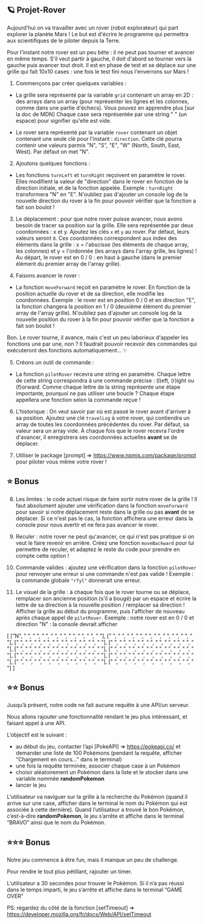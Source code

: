 ## 🪐 Projet-Rover

Aujourd'hui on va travailler avec un rover (robot explorateur) qui part explorer la planète Mars ! 
Le but est d'écrire le programme qui permettra aux scientifiques de le piloter depuis la Terre.

Pour l'instant notre rover est un peu bête : 
il ne peut pas tourner et avancer en même temps. S'il veut partir à gauche, 
il doit d'abord se tourner vers la gauche puis avancer tout droit. 
Il est en phase de test et se déplace sur une grille qui fait 10x10 cases : une fois le test fini nous l'enverrons sur Mars !

1) Commençons par créer quelques variables :

- La grille sera représenté par la variable `grid` contenant un array en 2D : 
des arrays dans un array (pour représenter les lignes et les colonnes, comme dans une partie d'échecs). 
Vous pouvez en apprendre plus [sur la doc de MDN]
Chaque case sera représentée par une string " " (un espace) pour signifier qu'elle est vide.

- Le rover sera représenté par la variable `rover` 
contenant un objet contenant une seule clé pour l'instant : `direction`. 
Cette clé pourra contenir une valeurs parmis "N", "S", "E", "W" (North, South, East, West). Par défaut on met "N".

2) Ajoutons quelques fonctions :

- Les fonctions `turnLeft` et `turnRight` reçoivent en paramètre le rover. 
Elles modifient la valeur de "direction" dans le rover en fonction de la direction initiale, 
et de la fonction appelée. Exemple : `turnRight` transformera "N" en "E". 
N'oubliez pas d'ajouter un console log de la nouvelle direction du rover à la fin 
pour pouvoir vérifier que la fonction a fait son boulot !

3) Le déplacement : pour que notre rover puisse avancer, nous avons besoin de tracer sa position sur la grille. 
Elle sera représentée par deux coordonnées : x et y. Ajoutez les clés `x` et `y` au rover. 
Par défaut, leurs valeurs seront `0`. Ces coordonnées correspondent aux index des éléments dans la grille : 
x = l'abscisse (les éléments de chaque array, les colonnes) et y = l'ordonnée (les arrays dans l'array grille, les lignes) ! 
Au départ, le rover est en 0 / 0 : en haut à gauche (dans le premier élément du premier array de l'array grille).

4) Faisons avancer le rover :

- La fonction `moveForward` reçoit en paramètre le rover. 
En fonction de la position actuelle du rover et de sa direction, elle modifie les coordonnées. 
Exemple : le rover est en position 0 / 0 et en direction "E", la fonction changera la position en 1 / 0 
(deuxième élément du premier array de l'array grille). 
N'oubliez pas d'ajouter un console log de la nouvelle position du rover à la fin pour pouvoir vérifier que la fonction a fait son boulot !

Bon. Le rover tourne, il avance, mais c'est un peu laborieux d'appeler les fonctions une par une, non ? 
Il faudrait pouvoir recevoir des commandes qui exécuteront des fonctions automatiquement... ✨

5) Créons un outil de commande :

- La fonction `pilotRover` recevra une string en paramètre. 
Chaque lettre de cette string correspondra à une commande précise : (l)eft, (r)ight ou (f)orward. 
Comme chaque lettre de la string représente une étape importante, pourquoi ne pas utiliser une boucle ? 
Chaque étape appellera une fonction selon la commande reçue !

6) L'historique : On veut savoir par où est passé le rover avant d'arriver à sa position. 
Ajoutez une clé `travelLog` à votre rover, qui contiendra un array de toutes les coordonnées précédentes du rover. 
Par défaut, sa valeur sera un array vide. À chaque fois que le rover recevra l'ordre d'avancer, 
il enregistrera ses coordonnées actuelles **avant** se de déplacer.

7) Utiliser le package [prompt] => https://www.npmjs.com/package/prompt pour piloter vous même votre rover !


## ⭐ Bonus

8) Les limites : le code actuel risque de faire sortir notre rover de la grille ! 
Il faut absolument ajouter une vérification dans la fonction `moveForward` 
pour savoir si notre déplacement reste dans la grille ou pas **avant** de se déplacer. 
Si ce n'est pas le cas, la fonction affichera une erreur dans la console pour nous avertir et ne fera pas avancer le rover.

9) Reculer : notre rover ne peut qu'avancer, ce qui n'est pas pratique si on veut le faire revenir en arrière. 
Créez une fonction `moveBackward` pour lui permettre de reculer, et adaptez le reste du code pour prendre en compte cette option !

10) Commande valides : ajoutez une vérification dans la fonction `pilotRover` pour renvoyer une erreur si une commande n'est pas valide ! 
Exemple : la commande globale `"rfyl"` donnerait une erreur.

11) Le visuel de la grille : à chaque fois que le rover tourne ou se déplace, remplacer son ancienne position (s'il a bougé) 
par un espace et écrire la lettre de sa direction à la nouvelle position / remplacer sa direction ! 
Afficher la grille au début du programme, puis l'afficher de nouveau après chaque appel de `pilotRover`. 
Exemple : notre rover est en 0 / 0 et direction "N" : la console devrait afficher 

[
	["N", " ", " ", " ", " ", " ", " ", " ", " ", " "],
	[" ", " ", " ", " ", " ", " ", " ", " ", " ", " "],
	[" ", " ", " ", " ", " ", " ", " ", " ", " ", " "],
	[" ", " ", " ", " ", " ", " ", " ", " ", " ", " "],
	[" ", " ", " ", " ", " ", " ", " ", " ", " ", " "],
	[" ", " ", " ", " ", " ", " ", " ", " ", " ", " "],
	[" ", " ", " ", " ", " ", " ", " ", " ", " ", " "],
	[" ", " ", " ", " ", " ", " ", " ", " ", " ", " "],
	[" ", " ", " ", " ", " ", " ", " ", " ", " ", " "],
	[" ", " ", " ", " ", " ", " ", " ", " ", " ", " "]
]

## ⭐⭐ Bonus

Jusqu’à présent, notre code ne fait aucune requête à une API/un serveur.

Nous allons rajouter une fonctionnalité rendant le jeu plus intéressant, et faisant appel à une API.

L’objectif est le suivant :

- au début du jeu,  contacter l’api [PokeAPI] => https://pokeapi.co/
et demander une liste de 100 Pokémons (pendant la requête, afficher “Chargement en cours...” dans le terminal)
- une fois la requête terminée, associer chaque case à un Pokémon
- choisir aléatoirement un Pokémon dans la liste et le stocker dans une variable nommée **randomPokemon**
- lancer le jeu

L’utilisateur va naviguer sur la grille à la recherche du Pokémon 
(quand il arrive sur une case, afficher dans le terminal le nom du Pokémon qui est associée à cette dernière). 
Quand l’utilisateur a trouvé le bon Pokémon, c’est-à-dire **randomPokemon**, 
le jeu s’arrête et affiche dans le terminal “BRAVO” ainsi que le nom du Pokémon.

## ⭐⭐⭐ Bonus

Notre jeu commence à être fun, mais il manque un peu de challenge.

Pour rendre le tout plus pétillant, rajouter un timer.

L’utilisateur a 30 secondes pour trouver le Pokémon. 
Si il n’a pas réussi dans le temps imparti, le jeu s’arrête et affiche dans le terminal “GAME OVER”

PS: regardez du côté de la fonction [setTimeout] => https://developer.mozilla.org/fr/docs/Web/API/setTimeout
